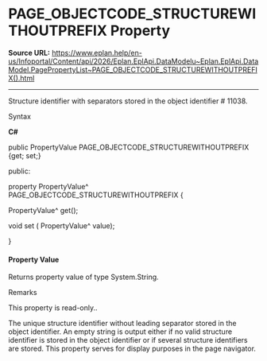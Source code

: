 # PAGE_OBJECTCODE_STRUCTUREWITHOUTPREFIX Property

**Source URL:** https://www.eplan.help/en-us/Infoportal/Content/api/2026/Eplan.EplApi.DataModelu~Eplan.EplApi.DataModel.PagePropertyList~PAGE_OBJECTCODE_STRUCTUREWITHOUTPREFIX().html

---

Structure identifier with separators stored in the object identifier # 11038.

Syntax

**C#**



public PropertyValue PAGE_OBJECTCODE_STRUCTUREWITHOUTPREFIX {get; set;}

public:

property PropertyValue^ PAGE_OBJECTCODE_STRUCTUREWITHOUTPREFIX {

   PropertyValue^ get();

   void set (    PropertyValue^ value);

}


#### Property Value

Returns property value of type System.String.

Remarks

This property is read-only..

The unique structure identifier without leading separator stored in the object identifier. An empty string is output either if no valid structure identifier is stored in the object identifier or if several structure identifiers are stored. This property serves for display purposes in the page navigator.
